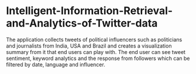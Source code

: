 # Intelligent-Information-Retrieval-and-Analytics-of-Twitter-data

The application collects tweets of political influencers such as politicians and journalists from India, USA and Brazil and creates a visualization summary from it that end users can play with. The end user can see tweet sentiment, keyword analytics and the response from followers which can be filtered by date, language and influencer.

